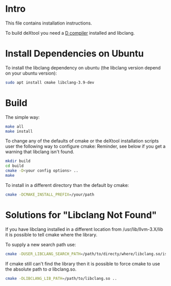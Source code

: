 # Intro

This file contains installation instructions.

To build deXtool you need a [D compiler] installed and libclang.

[D compiler]: <https://dlang.org/download.html>

# Install Dependencies on Ubuntu

To install the libclang dependency on ubuntu (the libclang version depend on
your ubuntu version):
```sh
sudo apt install cmake libclang-3.9-dev
```

# Build

The simple way:
```sh
make all
make install
```

To change any of the defaults of cmake or the deXtool installation scripts user the following way to configure cmake:
Reminder, see below if you get a warning that libclang isn't found.

```bash
mkdir build
cd build
cmake -D<your config options> ..
make
```

To install in a different directory than the default by cmake:
```sh
cmake -DCMAKE_INSTALL_PREFIX=/your/path
```

# Solutions for "Libclang Not Found"

If you have libclang installed in a different location from
/usr/lib/llvm-3.X/lib it is possible to tell cmake where the library.

To supply a new search path use:
```sh
cmake -DUSER_LIBCLANG_SEARCH_PATH=/path/to/directy/where/libclang.so/is ..
```

If cmake still can't find the library then it is possible to force cmake to use
the absolute path to _a_ libclang.so.
```sh
cmake -DLIBCLANG_LIB_PATH=/path/to/libclang.so ..
```
